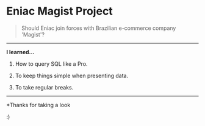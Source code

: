 # Eniac Magist Project

> Should Eniac join forces with Brazilian e-commerce company 'Magist'?

------------------------

**I learned...**

1. How to query SQL like a Pro.

2. To keep things simple when presenting data.

3. To take regular breaks.

------------------------


*Thanks for taking a look

:)
